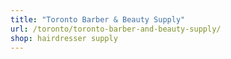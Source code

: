 ```yaml
---
title: "Toronto Barber & Beauty Supply"
url: /toronto/toronto-barber-and-beauty-supply/
shop: hairdresser supply
---
```

